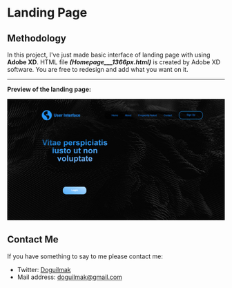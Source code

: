 
# Landing Page

## Methodology

In this project, I've just made basic interface of landing page with using **Adobe XD**. HTML file ***(Homepage___1366px.html)*** is created by Adobe XD software. You are free to redesign and add what you want on it. 

----

**Preview of the landing page:**

![landing_page](landing_page.png)

## Contact Me

If you have something to say to me please contact me: 

 - Twitter: [Doguilmak](https://twitter.com/Doguilmak) 
 - Mail address: doguilmak@gmail.com
 
